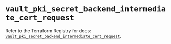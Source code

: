 # `vault_pki_secret_backend_intermediate_cert_request`

Refer to the Terraform Registry for docs: [`vault_pki_secret_backend_intermediate_cert_request`](https://registry.terraform.io/providers/hashicorp/vault/5.0.0/docs/resources/pki_secret_backend_intermediate_cert_request).
